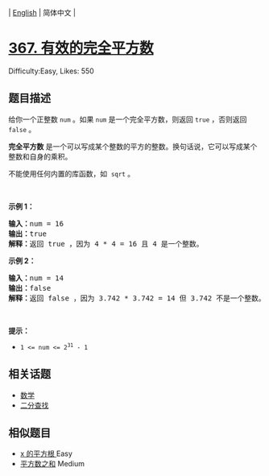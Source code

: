 
| [English](README_EN.md) | 简体中文 |

# [367. 有效的完全平方数](https://leetcode.cn/problems/valid-perfect-square/)
Difficulty:Easy, Likes: 550

## 题目描述

<p>给你一个正整数 <code>num</code> 。如果 <code>num</code> 是一个完全平方数，则返回 <code>true</code> ，否则返回 <code>false</code> 。</p>

<p><strong>完全平方数</strong> 是一个可以写成某个整数的平方的整数。换句话说，它可以写成某个整数和自身的乘积。</p>

<p>不能使用任何内置的库函数，如&nbsp; <code>sqrt</code> 。</p>

<p>&nbsp;</p>

<p><strong class="example">示例 1：</strong></p>

<pre>
<strong>输入：</strong>num = 16
<strong>输出：</strong>true
<strong>解释：</strong>返回 true ，因为 4 * 4 = 16 且 4 是一个整数。
</pre>

<p><strong class="example">示例 2：</strong></p>

<pre>
<strong>输入：</strong>num = 14
<strong>输出：</strong>false
<strong>解释：</strong>返回 false ，因为 3.742 * 3.742 = 14 但 3.742 不是一个整数。
</pre>

<p>&nbsp;</p>

<p><strong>提示：</strong></p>

<ul>
	<li><code>1 &lt;= num &lt;= 2<sup>31</sup> - 1</code></li>
</ul>


## 相关话题

- [数学](https://leetcode.cn/tag/math/)
- [二分查找](https://leetcode.cn/tag/binary-search/)

## 相似题目

- [x 的平方根 ](../sqrtx/README.md) Easy 
- [平方数之和](../sum-of-square-numbers/README.md) Medium 
